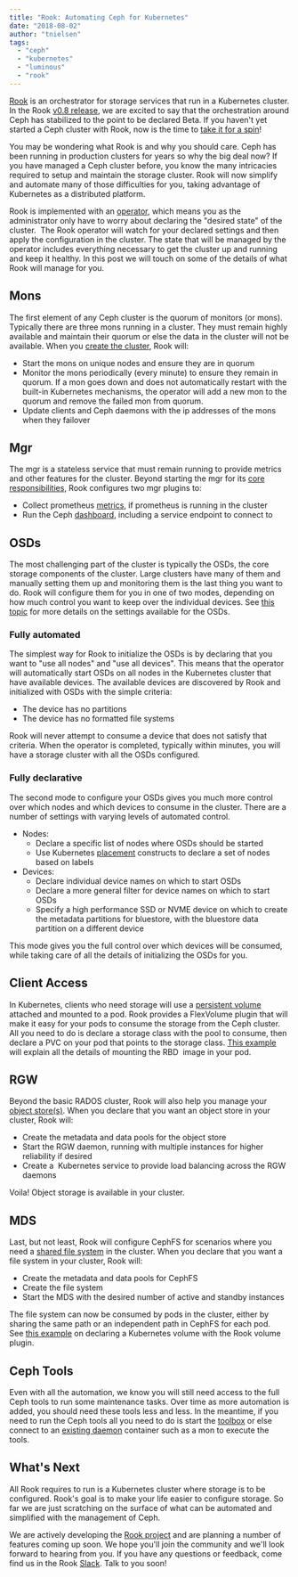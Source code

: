 ```yaml
---
title: "Rook: Automating Ceph for Kubernetes"
date: "2018-08-02"
author: "tnielsen"
tags: 
  - "ceph"
  - "kubernetes"
  - "luminous"
  - "rook"
---
```


[Rook](https://rook.io/) is an orchestrator for storage services that run in a Kubernetes cluster. In the Rook [v0.8 release](https://github.com/rook/rook/releases/tag/v0.8.0), we are excited to say that the orchestration around Ceph has stabilized to the point to be declared Beta. If you haven't yet started a Ceph cluster with Rook, now is the time to [take it for a spin](https://rook.io/docs/rook/v0.8/ceph-quickstart.html)!

You may be wondering what Rook is and why you should care. Ceph has been running in production clusters for years so why the big deal now? If you have managed a Ceph cluster before, you know the many intricacies required to setup and maintain the storage cluster. Rook will now simplify and automate many of those difficulties for you, taking advantage of Kubernetes as a distributed platform.

Rook is implemented with an [operator](https://coreos.com/operators/), which means you as the administrator only have to worry about declaring the "desired state" of the cluster.  The Rook operator will watch for your declared settings and then apply the configuration in the cluster. The state that will be managed by the operator includes everything necessary to get the cluster up and running and keep it healthy. In this post we will touch on some of the details of what Rook will manage for you.

## **Mons**

The first element of any Ceph cluster is the quorum of monitors (or mons). Typically there are three mons running in a cluster. They must remain highly available and maintain their quorum or else the data in the cluster will not be available. When you [create the cluster](https://rook.io/docs/rook/v0.8/ceph-quickstart.html#create-a-rook-cluster), Rook will:

- Start the mons on unique nodes and ensure they are in quorum
- Monitor the mons periodically (every minute) to ensure they remain in quorum. If a mon goes down and does not automatically restart with the built-in Kubernetes mechanisms, the operator will add a new mon to the quorum and remove the failed mon from quorum.
- Update clients and Ceph daemons with the ip addresses of the mons when they failover

## Mgr

The mgr is a stateless service that must remain running to provide metrics and other features for the cluster. Beyond starting the mgr for its [core responsibilities](http://docs.ceph.com/docs/luminous/mgr/), Rook configures two mgr plugins to:

- Collect prometheus [metrics](https://rook.io/docs/rook/v0.8/monitoring.html), if prometheus is running in the cluster
- Run the Ceph [dashboard](https://rook.io/docs/rook/v0.8/ceph-dashboard.html), including a service endpoint to connect to

## OSDs

The most challenging part of the cluster is typically the OSDs, the core storage components of the cluster. Large clusters have many of them and manually setting them up and monitoring them is the last thing you want to do. Rook will configure them for you in one of two modes, depending on how much control you want to keep over the individual devices. See [this topic](https://rook.io/docs/rook/v0.8/ceph-cluster-crd.html#storage-selection-settings) for more details on the settings available for the OSDs.

### Fully automated

The simplest way for Rook to initialize the OSDs is by declaring that you want to "use all nodes" and "use all devices". This means that the operator will automatically start OSDs on all nodes in the Kubernetes cluster that have available devices. The available devices are discovered by Rook and initialized with OSDs with the simple criteria:

- The device has no partitions
- The device has no formatted file systems

Rook will never attempt to consume a device that does not satisfy that criteria. When the operator is completed, typically within minutes, you will have a storage cluster with all the OSDs configured.

### Fully declarative

The second mode to configure your OSDs gives you much more control over which nodes and which devices to consume in the cluster. There are a number of settings with varying levels of automated control.

- Nodes:
    - Declare a specific list of nodes where OSDs should be started
    - Use Kubernetes [placement](https://rook.io/docs/rook/v0.8/ceph-cluster-crd.html#placement-configuration-settings) constructs to declare a set of nodes based on labels
- Devices:
    - Declare individual device names on which to start OSDs
    - Declare a more general filter for device names on which to start OSDs
    - Specify a high performance SSD or NVME device on which to create the metadata partitions for bluestore, with the bluestore data partition on a different device

This mode gives you the full control over which devices will be consumed, while taking care of all the details of initializing the OSDs for you.

## Client Access

In Kubernetes, clients who need storage will use a [persistent volume](https://kubernetes.io/docs/concepts/storage/volumes/) attached and mounted to a pod. Rook provides a FlexVolume plugin that will make it easy for your pods to consume the storage from the Ceph cluster. All you need to do is declare a storage class with the pool to consume, then declare a PVC on your pod that points to the storage class. [This example](https://rook.io/docs/rook/v0.8/block.html) will explain all the details of mounting the RBD  image in your pod.

## RGW

Beyond the basic RADOS cluster, Rook will also help you manage your [object store(s)](https://rook.io/docs/rook/v0.8/object.html). When you declare that you want an object store in your cluster, Rook will:

- Create the metadata and data pools for the object store
- Start the RGW daemon, running with multiple instances for higher reliability if desired
- Create a  Kubernetes service to provide load balancing across the RGW daemons

Voila! Object storage is available in your cluster.

## MDS

Last, but not least, Rook will configure CephFS for scenarios where you need a [shared file system](https://rook.io/docs/rook/v0.8/filesystem.html) in the cluster. When you declare that you want a file system in your cluster, Rook will:

- Create the metadata and data pools for CephFS
- Create the file system
- Start the MDS with the desired number of active and standby instances

The file system can now be consumed by pods in the cluster, either by sharing the same path or an independent path in CephFS for each pod. See [this example](https://rook.io/docs/rook/v0.8/filesystem.html#consume-the-shared-file-system-k8s-registry-sample) on declaring a Kubernetes volume with the Rook volume plugin.

## Ceph Tools

Even with all the automation, we know you will still need access to the full Ceph tools to run some maintenance tasks. Over time as more automation is added, you should need these tools less and less. In the meantime, if you need to run the Ceph tools all you need to do is start the [toolbox](https://rook.io/docs/rook/v0.8/toolbox.html) or else connect to an [existing daemon](https://rook.io/docs/rook/v0.8/toolbox.html#troubleshooting-without-the-toolbox) container such as a mon to execute the tools.

## What's Next

All Rook requires to run is a Kubernetes cluster where storage is to be configured. Rook's goal is to make your life easier to configure storage. So far we are just scratching on the surface of what can be automated and simplified with the management of Ceph.

We are actively developing the [Rook project](https://github.com/rook/rook) and are planning a number of features coming up soon. We hope you'll join the community and we'll look forward to hearing from you. If you have any questions or feedback, come find us in the Rook [Slack](https://rook-slackin.herokuapp.com/). Talk to you soon!
